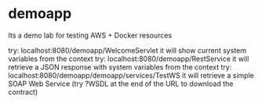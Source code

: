 # demoapp
Its a demo lab for testing AWS + Docker resources

try: localhost:8080/demoapp/WelcomeServlet it will show current system variables from the context
try: localhost:8080/demoapp/RestService it will retrieve a JSON response with system variables from the context
try: localhost:8080/demoapp/demoapp/services/TestWS it will retrieve a simple SOAP Web Service (try ?WSDL at the end of the URL to download the contract)
